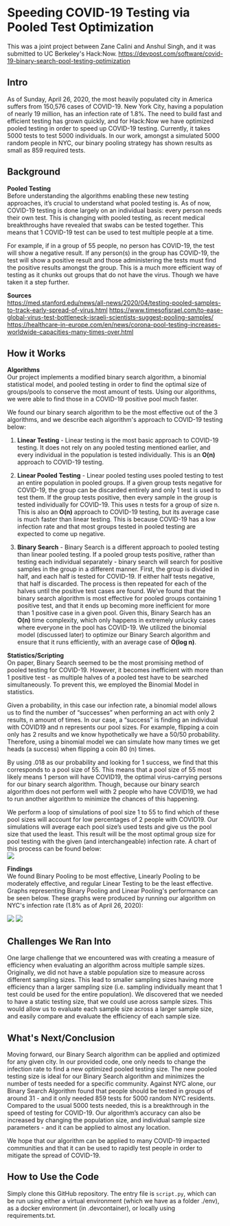 # Speeding COVID-19 Testing via Pooled Test Optimization  
This was a joint project between Zane Calini and Anshul Singh, and it was submitted to UC Berkeley's Hack:Now. https://devpost.com/software/covid-19-binary-search-pool-testing-optimization

## Intro
As of Sunday, April 26, 2020, the most heavily populated city in America suffers from 150,576 cases of COVID-19. New York City, having a population of nearly 19 million, has an infection rate of 1.8%. The need to build fast and efficient testing has grown quickly, and for Hack:Now we have optimized pooled testing in order to speed up COVID-19 testing. Currently, it takes 5000 tests to test 5000 individuals. In our work, amongst a simulated 5000 random people in NYC, our binary pooling strategy has shown results as small as 859 required tests.

## Background
**Pooled Testing**  
Before understanding the algorithms enabling these new testing approaches, it’s crucial to understand what pooled testing is. As of now, COVID-19 testing is done largely on an individual basis: every person needs their own test. This is changing with pooled testing, as recent medical breakthroughs have revealed that swabs can be tested together. This means that 1 COVID-19 test can be used to test multiple people at a time.

For example, if in a group of 55 people, no person has COVID-19, the test will show a negative result. If any person(s) in the group has COVID-19, the test will show a positive result and those administering the tests must find the positive results amongst the group. This is a much more efficient way of testing as it chunks out groups that do not have the virus. Though we have taken it a step further.

**Sources**  
https://med.stanford.edu/news/all-news/2020/04/testing-pooled-samples-to-track-early-spread-of-virus.html
https://www.timesofisrael.com/to-ease-global-virus-test-bottleneck-israeli-scientists-suggest-pooling-samples/
https://healthcare-in-europe.com/en/news/corona-pool-testing-increases-worldwide-capacities-many-times-over.html

## How it Works

**Algorithms**  
Our project implements a modified binary search algorithm, a binomial statistical model, and pooled testing in order to find the optimal size of groups/pools to conserve the most amount of tests. Using our algorithms, we were able to find those in a COVID-19 positive pool much faster.

We found our binary search algorithm to be the most effective out of the 3 algorithms, and we describe each algorithm's approach to COVID-19 testing below:

1. **Linear Testing** - Linear testing is the most basic approach to COVID-19 testing. It does not rely on any pooled testing mentioned earlier, and every individual in the population is tested individually. This is an **O(n)** approach to COVID-19 testing.

2.  **Linear Pooled Testing** - Linear pooled testing uses pooled testing to test an entire population in pooled groups. If a given group tests negative for COVID-19, the group can be discarded entirely and only 1 test is used to test them. If the group tests positive, then every sample in the group is tested individually for COVID-19. This uses n tests for a group of size n. This is also an **O(n)** approach to COVID-19 testing, but its average case is much faster than linear testing. This is because COVID-19 has a low infection rate and that most groups tested in pooled testing are expected to come up negative.

3. **Binary Search** - Binary Search is a different approach to pooled testing than linear pooled testing. If a pooled group tests positive, rather than testing each individual separately - binary search will search for positive samples in the group in a different manner. First, the group is divided in half, and each half is tested for COVID-19. If either half tests negative, that half is discarded. The process is then repeated for each of the halves until the positive test cases are found. We’ve found that the binary search algorithm is most effective for pooled groups containing 1 positive test, and that it ends up becoming more inefficient for more than 1 positive case in a given pool. Given this, Binary Search has an **O(n)** time complexity, which only happens in extremely unlucky cases where everyone in the pool has COVID-19. We utilized the binomial model (discussed later) to optimize our Binary Search algorithm and ensure that it runs efficiently, with an average case of **O(log n)**.

**Statistics/Scripting**  
On paper, Binary Search seemed to be the most promising method of pooled testing for COVID-19. However, it becomes inefficient with more than 1 positive test - as multiple halves of a pooled test have to be searched simultaneously. To prevent this, we employed the Binomial Model in statistics.

Given a probability, in this case our infection rate, a binomial model allows us to find the number of “successes” when performing an act with only 2 results, n amount of times. In our case, a “success” is finding an individual with COVID19 and n represents our pool sizes. For example, flipping a coin only has 2 results and we know hypothetically we have a 50/50 probability. Therefore, using a binomial model we can simulate how many times we get heads (a success) when flipping a coin 80 (n) times. 

By using .018 as our probability and looking for 1 success, we find that this corresponds to a pool size of 55. This means that a pool size of 55 most likely means 1 person will have COVID19, the optimal virus-carrying persons for our binary search algorithm. Though, because our binary search algorithm does not perform well with 2 people who have COVID19, we had to run another algorithm to minimize the chances of this happening. 

We perform a loop of simulations of pool size 1 to 55 to find which of these pool sizes will account for low percentages of 2 people with COVID19. Our simulations will average each pool size’s used tests and give us the pool size that used the least. This result will be the most optimal group size for pool testing with the given (and interchangeable) infection rate. A chart of this process can be found below:  
![](https://challengepost-s3-challengepost.netdna-ssl.com/photos/production/software_photos/001/058/016/datas/original.PNG)

**Findings**  
We found Binary Pooling to be most effective, Linearly Pooling to be moderately effective, and regular Linear Testing to be the least effective. Graphs representing Binary Pooling and Linear Pooling's performance can be seen below. These graphs were produced by running our algorithm on NYC's infection rate (1.8% as of April 26, 2020):  

![](https://challengepost-s3-challengepost.netdna-ssl.com/photos/production/software_photos/001/057/260/datas/original.PNG)
![](https://challengepost-s3-challengepost.netdna-ssl.com/photos/production/software_photos/001/057/276/datas/original.PNG)

## Challenges We Ran Into
One large challenge that we encountered was with creating a measure of efficiency when evaluating an algorithm across multiple sample sizes. Originally, we did not have a stable population size to measure across different sampling sizes. This lead to smaller sampling sizes having more efficiency than a larger sampling size (i.e. sampling individually meant that 1 test could be used for the entire population). We discovered that we needed to have a static testing size, that we could use across sample sizes. This would allow us to evaluate each sample size across a larger sample size, and easily compare and evaluate the efficiency of each sample size.

## What's Next/Conclusion
Moving forward, our Binary Search algorithm can be applied and optimized for any given city. In our provided code, one only needs to change the infection rate to find a new optimized pooled testing size. The new pooled testing size is ideal for our Binary Search algorithm and minimizes the number of tests needed for a specific community. Against NYC alone, our Binary Search Algorithm found that people should be tested in groups of around 31 - and it only needed 859 tests for 5000 random NYC residents. Compared to the usual 5000 tests needed, this is a breakthrough in the speed of testing for COVID-19. Our algorithm’s accuracy can also be increased by changing the population size, and individual sample size parameters - and it can be applied to almost any location.

We hope that our algorithm can be applied to many COVID-19 impacted communities and that it can be used to rapidly test people in order to mitigate the spread of COVID-19.

## How to Use the Code
Simply clone  this GitHub repository. The entry file is `script.py`, which can be run using either a virtual environment (which we have as a folder ./env), as a docker environment (in .devcontainer), or locally using requirements.txt.
